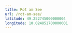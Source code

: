 ```yaml
---
title: Rot am See
url: /rot-am-see/
latitude: 49.252745000000004
longitude: 10.024851700000001
---
```

